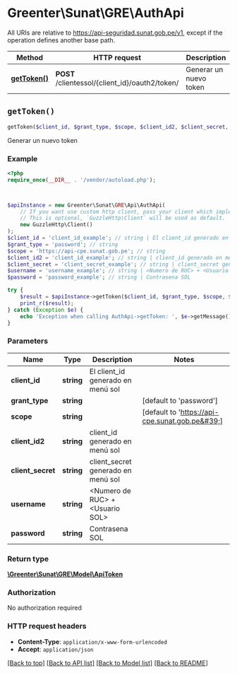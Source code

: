# Greenter\Sunat\GRE\AuthApi

All URIs are relative to https://api-seguridad.sunat.gob.pe/v1, except if the operation defines another base path.

| Method | HTTP request | Description |
| ------------- | ------------- | ------------- |
| [**getToken()**](AuthApi.md#getToken) | **POST** /clientessol/{client_id}/oauth2/token/ | Generar un nuevo token |


## `getToken()`

```php
getToken($client_id, $grant_type, $scope, $client_id2, $client_secret, $username, $password): \Greenter\Sunat\GRE\Model\ApiToken
```

Generar un nuevo token



### Example

```php
<?php
require_once(__DIR__ . '/vendor/autoload.php');



$apiInstance = new Greenter\Sunat\GRE\Api\AuthApi(
    // If you want use custom http client, pass your client which implements `GuzzleHttp\ClientInterface`.
    // This is optional, `GuzzleHttp\Client` will be used as default.
    new GuzzleHttp\Client()
);
$client_id = 'client_id_example'; // string | El client_id generado en menú sol
$grant_type = 'password'; // string
$scope = 'https://api-cpe.sunat.gob.pe'; // string
$client_id2 = 'client_id_example'; // string | client_id generado en menú sol
$client_secret = 'client_secret_example'; // string | client_secret generado en menú sol
$username = 'username_example'; // string | <Numero de RUC> + <Usuario SOL>
$password = 'password_example'; // string | Contrasena SOL

try {
    $result = $apiInstance->getToken($client_id, $grant_type, $scope, $client_id2, $client_secret, $username, $password);
    print_r($result);
} catch (Exception $e) {
    echo 'Exception when calling AuthApi->getToken: ', $e->getMessage(), PHP_EOL;
}
```

### Parameters

| Name | Type | Description  | Notes |
| ------------- | ------------- | ------------- | ------------- |
| **client_id** | **string**| El client_id generado en menú sol | |
| **grant_type** | **string**|  | [default to &#39;password&#39;] |
| **scope** | **string**|  | [default to &#39;https://api-cpe.sunat.gob.pe&#39;] |
| **client_id2** | **string**| client_id generado en menú sol | |
| **client_secret** | **string**| client_secret generado en menú sol | |
| **username** | **string**| &lt;Numero de RUC&gt; + &lt;Usuario SOL&gt; | |
| **password** | **string**| Contrasena SOL | |

### Return type

[**\Greenter\Sunat\GRE\Model\ApiToken**](../Model/ApiToken.md)

### Authorization

No authorization required

### HTTP request headers

- **Content-Type**: `application/x-www-form-urlencoded`
- **Accept**: `application/json`

[[Back to top]](#) [[Back to API list]](../../README.md#endpoints)
[[Back to Model list]](../../README.md#models)
[[Back to README]](../../README.md)

